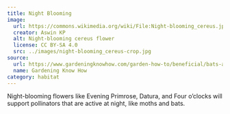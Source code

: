 ```yaml
---
title: Night Blooming
image:
  url: https://commons.wikimedia.org/wiki/File:Night-blooming_cereus.jpg
  creator: Aswin KP
  alt: Night-blooming cereus flower
  license: CC BY-SA 4.0
  src: ../images/night-blooming_cereus-crop.jpg
source:
  url: https://www.gardeningknowhow.com/garden-how-to/beneficial/bats-as-pollinators.htm
  name: Gardening Know How
category: habitat
---
```

Night-blooming flowers like Evening Primrose, Datura, and Four o’clocks will support pollinators that are active at night, like moths and bats.